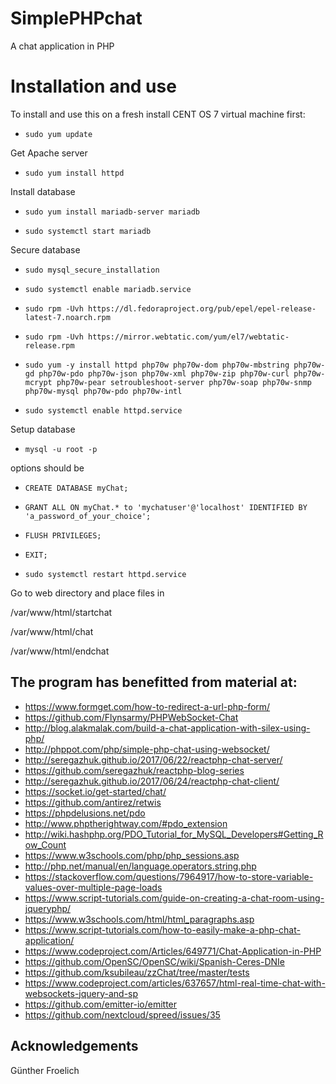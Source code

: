 # SimplePHPchat
A chat application in PHP

# Installation and use

To install and use this on a fresh install CENT OS 7 virtual machine first:

* ```sudo yum update```

Get Apache server

* ```sudo yum install httpd```

Install database

* ```sudo yum install mariadb-server mariadb```

* ```sudo systemctl start mariadb```

Secure database

* ```sudo mysql_secure_installation```

* ```sudo systemctl enable mariadb.service```

* ```sudo rpm -Uvh https://dl.fedoraproject.org/pub/epel/epel-release-latest-7.noarch.rpm```

* ```sudo rpm -Uvh https://mirror.webtatic.com/yum/el7/webtatic-release.rpm```

* ```sudo yum -y install httpd php70w php70w-dom php70w-mbstring php70w-gd php70w-pdo php70w-json php70w-xml php70w-zip php70w-curl php70w-mcrypt php70w-pear setroubleshoot-server php70w-soap php70w-snmp php70w-mysql php70w-pdo php70w-intl```

* ```sudo systemctl enable httpd.service```

Setup database

* ```mysql -u root -p```

options should be

* ```CREATE DATABASE myChat;```

* ```GRANT ALL ON myChat.* to 'mychatuser'@'localhost' IDENTIFIED BY 'a_password_of_your_choice';```

* ```FLUSH PRIVILEGES;```

* ```EXIT;```

* ```sudo systemctl restart httpd.service```

Go to web directory and place files in

/var/www/html/startchat

/var/www/html/chat

/var/www/html/endchat

## The program has benefitted from material at:

* https://www.formget.com/how-to-redirect-a-url-php-form/
* https://github.com/Flynsarmy/PHPWebSocket-Chat
* http://blog.alakmalak.com/build-a-chat-application-with-silex-using-php/
* http://phppot.com/php/simple-php-chat-using-websocket/
* http://seregazhuk.github.io/2017/06/22/reactphp-chat-server/
* https://github.com/seregazhuk/reactphp-blog-series
* http://seregazhuk.github.io/2017/06/24/reactphp-chat-client/
* https://socket.io/get-started/chat/
* https://github.com/antirez/retwis
* https://phpdelusions.net/pdo
* http://www.phptherightway.com/#pdo_extension
* http://wiki.hashphp.org/PDO_Tutorial_for_MySQL_Developers#Getting_Row_Count
* https://www.w3schools.com/php/php_sessions.asp
* http://php.net/manual/en/language.operators.string.php
* https://stackoverflow.com/questions/7964917/how-to-store-variable-values-over-multiple-page-loads
* https://www.script-tutorials.com/guide-on-creating-a-chat-room-using-jqueryphp/
* https://www.w3schools.com/html/html_paragraphs.asp
* https://www.script-tutorials.com/how-to-easily-make-a-php-chat-application/
* https://www.codeproject.com/Articles/649771/Chat-Application-in-PHP
* https://github.com/OpenSC/OpenSC/wiki/Spanish-Ceres-DNIe
* https://github.com/ksubileau/zzChat/tree/master/tests
* https://www.codeproject.com/articles/637657/html-real-time-chat-with-websockets-jquery-and-sp
* https://github.com/emitter-io/emitter
* https://github.com/nextcloud/spreed/issues/35


## Acknowledgements
Günther Froelich
